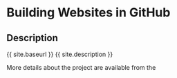# Building Websites in GitHub

## Description
{{ site.baseurl }}
{{ site.description }}

More details about the project are available from the
